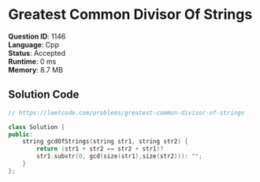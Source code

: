 # Greatest Common Divisor Of Strings

**Question ID**: 1146  
**Language**: Cpp  
**Status**: Accepted  
**Runtime**: 0 ms  
**Memory**: 8.7 MB  

## Solution Code
```cpp
// https://leetcode.com/problems/greatest-common-divisor-of-strings

class Solution {
public:
    string gcdOfStrings(string str1, string str2) {
        return (str1 + str2 == str2 + str1)? 
        str1.substr(0, gcd(size(str1),size(str2))): "";
    }
};
```
